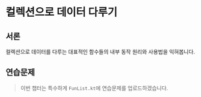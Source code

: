 # 컬렉션으로 데이터 다루기

## 서론

컬렉션으로 데이터를 다루는 대표적인 함수들의 내부 동작 원리와 사용법을 익혀봅니다.

## 연습문제

> 이번 챕터는 특수하게 `FunList.kt`에 연습문제를 업로드하겠습니다.
